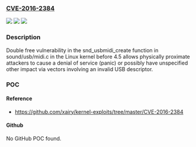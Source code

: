 ### [CVE-2016-2384](https://cve.mitre.org/cgi-bin/cvename.cgi?name=CVE-2016-2384)
![](https://img.shields.io/static/v1?label=Product&message=n%2Fa&color=blue)
![](https://img.shields.io/static/v1?label=Version&message=n%2Fa&color=blue)
![](https://img.shields.io/static/v1?label=Vulnerability&message=n%2Fa&color=brighgreen)

### Description

Double free vulnerability in the snd_usbmidi_create function in sound/usb/midi.c in the Linux kernel before 4.5 allows physically proximate attackers to cause a denial of service (panic) or possibly have unspecified other impact via vectors involving an invalid USB descriptor.

### POC

#### Reference
- https://github.com/xairy/kernel-exploits/tree/master/CVE-2016-2384

#### Github
No GitHub POC found.

